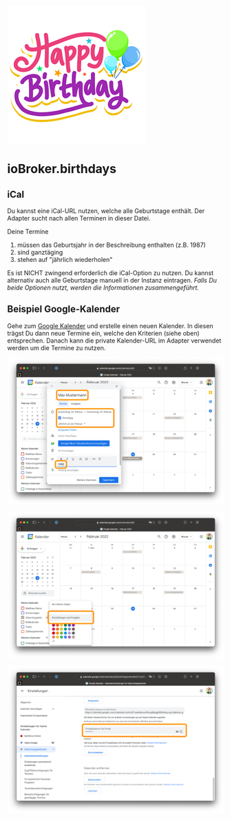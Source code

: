 ![Logo](../../admin/birthdays.png)

# ioBroker.birthdays

## iCal

Du kannst eine iCal-URL nutzen, welche alle Geburtstage enthält. Der Adapter sucht nach allen Terminen in dieser Datei.

Deine Termine

1. müssen das Geburtsjahr in der Beschreibung enthalten (z.B. 1987)
2. sind ganztäging
3. stehen auf "jährlich wiederholen"

Es ist NICHT zwingend erforderlich die iCal-Option zu nutzen. Du kannst alternativ auch alle Geburtstage manuell in der Instanz eintragen. *Falls Du beide Optionen nutzt, werden die Informationen zusammengeführt.*

## Beispiel Google-Kalender

Gehe zum [Google Kalender](http://calendar.google.com/) und erstelle einen neuen Kalender. In diesen trägst Du dann neue Termine ein, welche den Kriterien (siehe oben) entsprechen. Danach kann die private Kalender-URL im Adapter verwendet werden um die Termine zu nutzen.

![iCal Neuer Eintrag Google](./ical-google-new.png)

![iCal Einstellungen Google](./ical-google-settings.png)

![iCal URL Google](./ical-google-url.png)
